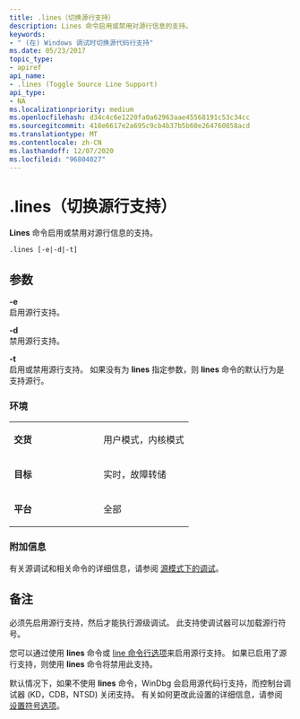 ```yaml
---
title: .lines（切换源行支持）
description: Lines 命令启用或禁用对源行信息的支持。
keywords:
- " (在) Windows 调试时切换源代码行支持"
ms.date: 05/23/2017
topic_type:
- apiref
api_name:
- .lines (Toggle Source Line Support)
api_type:
- NA
ms.localizationpriority: medium
ms.openlocfilehash: d34c4c6e1220fa0a62963aae45568191c53c34cc
ms.sourcegitcommit: 418e6617e2a695c9cb4b37b5b60e264760858acd
ms.translationtype: MT
ms.contentlocale: zh-CN
ms.lasthandoff: 12/07/2020
ms.locfileid: "96804027"
---
```

# <a name="lines-toggle-source-line-support"></a>.lines（切换源行支持）


**Lines** 命令启用或禁用对源行信息的支持。

```dbgcmd
.lines [-e|-d|-t]
```

## <a name="span-idddk_meta_toggle_source_line_support_dbgspanspan-idddk_meta_toggle_source_line_support_dbgspanparameters"></a><span id="ddk_meta_toggle_source_line_support_dbg"></span><span id="DDK_META_TOGGLE_SOURCE_LINE_SUPPORT_DBG"></span>参数


<span id="_______-e______"></span><span id="_______-E______"></span>**-e**   
启用源行支持。

<span id="_______-d______"></span><span id="_______-D______"></span>**-d**   
禁用源行支持。

<span id="_______-t______"></span><span id="_______-T______"></span>**-t**   
启用或禁用源行支持。 如果没有为 **lines** 指定参数，则 **lines** 命令的默认行为是支持源行。

### <a name="span-idenvironmentspanspan-idenvironmentspanspan-idenvironmentspanenvironment"></a><span id="Environment"></span><span id="environment"></span><span id="ENVIRONMENT"></span>环境

<table>
<colgroup>
<col width="50%" />
<col width="50%" />
</colgroup>
<tbody>
<tr class="odd">
<td align="left"><p><strong>交货</strong></p></td>
<td align="left"><p>用户模式，内核模式</p></td>
</tr>
<tr class="even">
<td align="left"><p><strong>目标</strong></p></td>
<td align="left"><p>实时，故障转储</p></td>
</tr>
<tr class="odd">
<td align="left"><p><strong>平台</strong></p></td>
<td align="left"><p>全部</p></td>
</tr>
</tbody>
</table>

 

### <a name="span-idadditional_informationspanspan-idadditional_informationspanspan-idadditional_informationspanadditional-information"></a><span id="Additional_Information"></span><span id="additional_information"></span><span id="ADDITIONAL_INFORMATION"></span>附加信息

有关源调试和相关命令的详细信息，请参阅 [源模式下的调试](debugging-in-source-mode.md)。

<a name="remarks"></a>备注
-------

必须先启用源行支持，然后才能执行源级调试。 此支持使调试器可以加载源行符号。

您可以通过使用 **lines** 命令或 [line 命令行选项](command-line-options.md)来启用源行支持。 如果已启用了源行支持，则使用 **lines** 命令将禁用此支持。

默认情况下，如果不使用 **lines** 命令，WinDbg 会启用源代码行支持，而控制台调试器 (KD，CDB，NTSD) 关闭支持。 有关如何更改此设置的详细信息，请参阅 [设置符号选项](symbol-options.md)。

 

 





